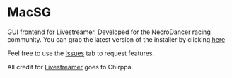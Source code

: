 # MacSG
GUI frontend for Livestreamer.  Developed for the NecroDancer racing community.  You can grab the latest version of the installer by clicking [here](https://github.com/MacKirby/MacSG/blob/master/Setup/Release/setup.msi)

Feel free to use the [Issues](https://github.com/MacKirby/MacSG/issues) tab to request features.

All credit for [Livestreamer](https://github.com/chrippa/livestreamer) goes to Chirppa.

